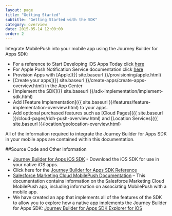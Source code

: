 ```yaml
---
layout: page
title: "Getting Started"
subtitle: "Getting Started with the SDK"
category: overview
date: 2015-05-14 12:00:00
order: 2
---
```

Integrate MobilePush into your mobile app using the Journey Builder for Apps SDK:

* For a reference to Start Developing iOS Apps Today click <a href="https://developer.apple.com/library/ios/referencelibrary/GettingStarted/RoadMapiOS/index.html#//apple_ref/doc/uid/TP40011343" target="_blank">here<a/>
* For Apple Push Notification Service documentation click <a href="https://developer.apple.com/library/ios/documentation/NetworkingInternet/Conceptual/RemoteNotificationsPG/Chapters/ApplePushService.html" target="_blank">here<a/>
* Provision Apps with [Apple]({{ site.baseurl }}/provisioning/apple.html)
* [Create your apps]({{ site.baseurl }}/create-apps/create-apps-overview.html) in the App Center
* [Implement the SDK]({{ site.baseurl }}/sdk-implementation/implement-sdk.html)
* Add [Feature Implementation]({{ site.baseurl }}/features/feature-implementation-overview.html) to your apps.
* Add optional purchased features such as [Cloud Pages]({{ site.baseurl }}/cloud-pages/rich-push-overview.html) and [Location Services]({{ site.baseurl }}/location/geolocation-overview.html)


All of the information required to integrate the Journey Builder for Apps SDK in your mobile apps are contained within this documentation.

##Source Code and Other Information

* <a href="https://github.com/ExactTarget/JB4A-SDK-iOS" target="_blank">Journey Builder for Apps iOS SDK</a> - Download the iOS SDK for use in your native iOS apps.
* Click here for the <a href="http://salesforcefuel.github.io/JB4A-SDK-iOS/" target="_blank">Journey Builder for Apps SDK Reference<a/>
* <a href="http://help.exacttarget.com/en/documentation/mobilepush/" target="_blank">Salesforce Marketing Cloud MobilePush Documentation</a> – This documentation contains information on the Salesforce Marketing Cloud MobilePush app, including information on associating MobilePush with a mobile app.
* We have created an app that implements all of the features of the SDK to allow you to explore how a native app implements the Journey Builder for Apps SDK: <a href="https://github.com/ExactTarget/JB4A-SDK-iOS/tree/master/JB4A-SDK-Explorer" target="_blank">Journey Builder for Apps SDK Explorer for iOS</a> 